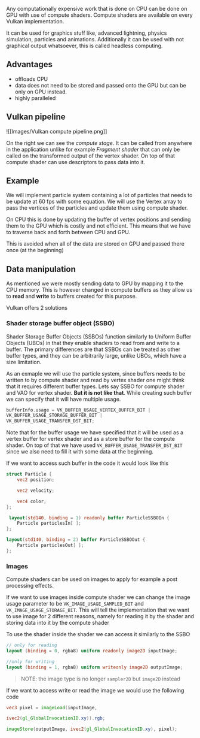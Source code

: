 Any computationally expensive work that is done on CPU can be done on GPU with use of compute shaders. 
Compute shaders are available on every Vulkan implementation.

It can be used for graphics stuff like, advanced lightning, physics simulation, particles and animations. Additionally it can be used with not graphical output whatsoever, this is called headless computing.

## Advantages
- offloads CPU 
- data does not need to be stored and passed onto the GPU but can be only on GPU instead.
- highly paralleled

## Vulkan pipeline

![[Images/Vulkan compute pipeline.png]]

On the right we can see the *compute stage*. It can be called from anywhere in the application unlike for example *Fragment shader* that can only be called on the transformed output of the vertex shader. On top of that compute shader can use descriptors to pass data into it.

## Example

We will implement particle system containing a lot of particles that needs to be update at 60 fps with some equation. We will use the Vertex array to pass the vertices of the particles and update them using compute shader.

On CPU this is done by updating the buffer of vertex positions and sending them to the GPU which is costly and not efficient. This means that we have to traverse back and forth between CPU and GPU. 

This is avoided when all of the data are stored on GPU and passed there once (at the beginning)


## Data manipulation

As mentioned we were mostly sending data to GPU by mapping it to the CPU memory. This is however changed in compute buffers as they allow us to **read** and **write** to buffers created for this purpose.

Vulkan offers 2 solutions 
### Shader storage buffer object (SSBO)

Shader Storage Buffer Objects (SSBOs) function similarly to Uniform Buffer Objects (UBOs) in that they enable shaders to read from and write to a buffer. The primary differences are that SSBOs can be treated as other buffer types, and they can be arbitrarily large, unlike UBOs, which have a size limitation.

As an exmaple we will use the particle system, since buffers needs to be written to by compute shader and read by vertex shader one might think that it requires different buffer types. Lets say SSBO for compute shader and VAO for vertex shader. **But it is not like that**. 
While creating such buffer we can specify that it will have multiple usage.

```c++
bufferInfo.usage = VK_BUFFER_USAGE_VERTEX_BUFFER_BIT |
VK_BUFFER_USAGE_STORAGE_BUFFER_BIT |
VK_BUFFER_USAGE_TRANSFER_DST_BIT;
```

Note that for the buffer usage we have specified that it will be used as a vertex buffer for vertex shader and as a store buffer for the compute shader. On top of that we have used `VK_BUFFER_USAGE_TRANSFER_DST_BIT` since we also need to fill it with some data at the beginning.

If we want to access such buffer in the code it would look like this 

```glsl
struct Particle {
	vec2 position;

	vec2 velocity;

	vec4 color;
};

 layout(std140, binding = 1) readonly buffer ParticleSSBOIn {
	Particle particlesIn[ ];
};

layout(std140, binding = 2) buffer ParticleSSBOOut {
	Particle particlesOut[ ];
};
```

### Images 

Compute shaders can be used on images to apply for example a post processing effects.

If we want to use images inside compute shader we can change the image usage parameter to be `VK_IMAGE_USAGE_SAMPLED_BIT` and `VK_IMAGE_USAGE_STORAGE_BIT`. This will tell the implementation that we want to use image for 2 different reasons, namely for reading it by the shader and storing data into it by the compute shader

To use the shader inside the shader we can access it similarly to the SSBO

```glsl
// only for reading
layout (binding = 0, rgba8) uniform readonly image2D inputImage;

//only for writing
layout (binding = 1, rgba8) uniform writeonly image2D outputImage;
```

> NOTE: the image type is no longer `sampler2D` but `image2D` instead

If we want to access write or read the image we would use the following code 

```glsl
vec3 pixel = imageLoad(inputImage,

ivec2(gl_GlobalInvocationID.xy)).rgb;

imageStore(outputImage, ivec2(gl_GlobalInvocationID.xy), pixel);
```




